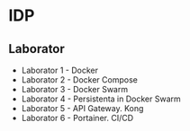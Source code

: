 # IDP

## Laborator
* Laborator 1 - Docker
* Laborator 2 - Docker Compose
* Laborator 3 - Docker Swarm
* Laborator 4 - Persistenta in Docker Swarm
* Laborator 5 - API Gateway. Kong
* Laborator 6 - Portainer. CI/CD
